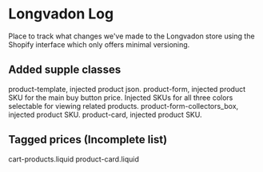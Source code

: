 # Longvadon Log
Place to track what changes we've made to the Longvadon store using the Shopify interface which only offers minimal versioning.

## Added supple classes
product-template, injected product json.
product-form, injected product SKU for the main buy button price. Injected SKUs for all three colors selectable for viewing related products.
product-form-collectors_box, injected product SKU.
product-card, injected product SKU.

## Tagged prices (Incomplete list)
cart-products.liquid
product-card.liquid

